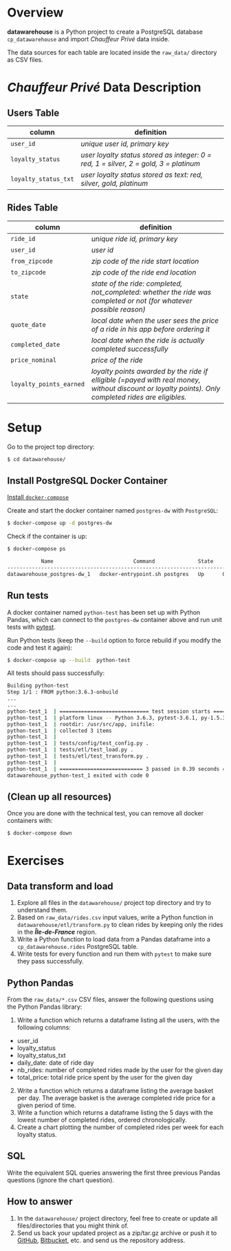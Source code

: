 # Overview

__datawarehouse__ is a Python project to create a PostgreSQL database `cp_datawarehouse` and import  _Chauffeur Privé_ data inside.

The data sources for each table are located inside the `raw_data/` directory as CSV files.


# _Chauffeur Privé_ Data Description

## Users Table
| column | definition |
| --- | ------- |
| `user_id` | *unique user id, primary key* |
| `loyalty_status` | *user loyalty status stored as integer: 0 = red, 1 = silver, 2 = gold, 3 = platinum* |
| `loyalty_status_txt` | *user loyalty status stored as text: red, silver, gold, platinum* |


## Rides Table
| column | definition |
| --- | ------- |
| `ride_id` | *unique ride id, primary key* |
| `user_id` | *user id* |
| `from_zipcode` | *zip code of the ride start location* |
| `to_zipcode` | *zip code of the ride end location* |
| `state` | *state of the ride: completed, not_completed: whether the ride was completed or not (for whatever possible reason)* |
| `quote_date` | *local date when the user sees the price of a ride in his app before ordering it* |
| `completed_date` | *local date when the ride is actually completed successfully* |
| `price_nominal` | *price of the ride* |
| `loyalty_points_earned` | *loyalty points awarded by the ride if elligible (=payed with real money, without discount or loyalty points). Only completed rides are eligibles.* |


# Setup

Go to the project top directory:
```bash
$ cd datawarehouse/
```

## Install PostgreSQL Docker Container

[Install `docker-compose`](https://docs.docker.com/compose/install)


Create and start the docker container named `postgres-dw` with `PostgreSQL`:
```bash
$ docker-compose up -d postgres-dw
```

Check if the container is up:
```bash
$ docker-compose ps

           Name                          Command              State            Ports          
---------------------------------------------------------------------------------------------
datawarehouse_postgres-dw_1   docker-entrypoint.sh postgres   Up      0.0.0.0:65432->5432/tcp
```

## Run tests

A docker container named `python-test` has been set up with Python Pandas, which can connect to the `postgres-dw` container above and run unit tests with [pytest](https://docs.pytest.org/en/latest/).

Run Python tests (keep the `--build` option to force rebuild if you modify the code and test it again):
```bash
$ docker-compose up --build  python-test
```

All tests should pass successfully:
```bash
Building python-test
Step 1/1 : FROM python:3.6.3-onbuild
...
...
python-test_1  | ============================= test session starts ==============================
python-test_1  | platform linux -- Python 3.6.3, pytest-3.6.1, py-1.5.3, pluggy-0.6.0
python-test_1  | rootdir: /usr/src/app, inifile:
python-test_1  | collected 3 items
python-test_1  | 
python-test_1  | tests/config/test_config.py .                                            [ 33%]
python-test_1  | tests/etl/test_load.py .                                                 [ 66%]
python-test_1  | tests/etl/test_transform.py .                                            [100%]
python-test_1  | 
python-test_1  | =========================== 3 passed in 0.39 seconds ===========================
datawarehouse_python-test_1 exited with code 0
```


## (Clean up all resources)
Once you are done with the technical test, you can remove all docker containers with:
```bash
$ docker-compose down
```


# Exercises

## Data transform and load

1. Explore all files in the `datawarehouse/` project top directory and try to understand them.
2. Based on `raw_data/rides.csv` input values, write a Python function in `datawarehouse/etl/transform.py` to clean rides by keeping only the rides in the **_Île-de-France_** region.
3. Write a Python function to load data from a Pandas dataframe into a `cp_datawarehouse.rides` PostgreSQL table.
4. Write tests for every function and run them with `pytest` to make sure they pass successfully.


## Python Pandas

From the `raw_data/*.csv` CSV files, answer the following questions using the Python Pandas library:
1. Write a function which returns a dataframe listing all the users, with the following columns:
* user_id
* loyalty_status
* loyalty_status_txt
* daily_date: date of ride day
* nb_rides: number of completed rides made by the user for the given day
* total_price: total ride price spent by the user for the given day
2. Write a function which returns a dataframe listing the average basket per day. The average basket is the average completed ride price for a given period of time.
3. Write a function which returns a dataframe listing the 5 days with the lowest number of completed rides, ordered chronologically.
4. Create a chart plotting the number of completed rides per week for each loyalty status.


## SQL

Write the equivalent SQL queries answering the first three previous Pandas questions (ignore the chart question).


## How to answer

1. In the `datawarehouse/` project directory, feel free to create or update all files/directories that you might think of.
2. Send us back your updated project as a zip/tar.gz archive or push it to [GitHub](https://github.com/), [Bitbucket](https://bitbucket.org/), etc. and send us the repository address.
